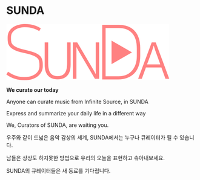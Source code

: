 # SUNDA
![sunda_logo.png](./sunda_logo.png)


**We curate our today**

Anyone can curate music from Infinite Source, in SUNDA


Express and summarize your daily life in a different way


We, Curators of SUNDA, are waiting you.





우주와 같이 드넓은 음악 감상의 세계, SUNDA에서는 누구나 큐레이터가 될 수 있습니다.


남들은 상상도 하지못한 방법으로 우리의 오늘을 표현하고 솎아내보세요.


SUNDA의 큐레이터들은 새 동료를 기다립니다.


